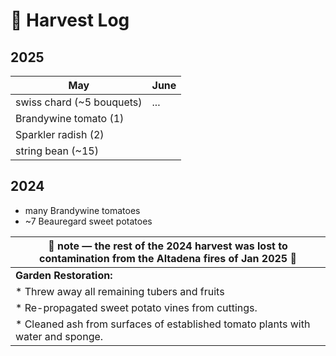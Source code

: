 # 🧺 Harvest Log

## 2025

| May                                  | June     | 
|--------------------------------------|----------|
| swiss chard        (~5 bouquets)| ...      | 
| Brandywine tomato  (1)               |          | 
| Sparkler radish    (2)               |          | 
| string bean        (~15)             |          | 


## 2024

* many Brandywine tomatoes
* ~7 Beauregard sweet potatoes
  


|🚒  note — the rest of the 2024 harvest was lost to contamination from the Altadena fires of Jan 2025 🚒| 
|----------------------------------------------------------------------------------------------------|
|  **Garden Restoration:**                                                                           |
| * Threw away all remaining tubers and fruits                                                       |
| * Re-propagated sweet potato vines from cuttings.                                                  |
| * Cleaned ash from surfaces of established tomato plants with water and sponge.                    |
